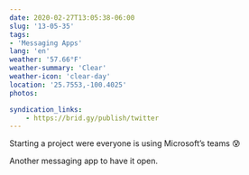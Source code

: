 ```yaml
---
date: 2020-02-27T13:05:38-06:00
slug: '13-05-35'
tags:
- 'Messaging Apps'
lang: 'en'
weather: '57.66°F'
weather-summary: 'Clear'
weather-icon: 'clear-day'
location: '25.7553,-100.4025'
photos:

syndication_links:
    - https://brid.gy/publish/twitter
---
```

Starting a project were everyone is using Microsoft’s teams 😰

Another messaging app to have it open.


